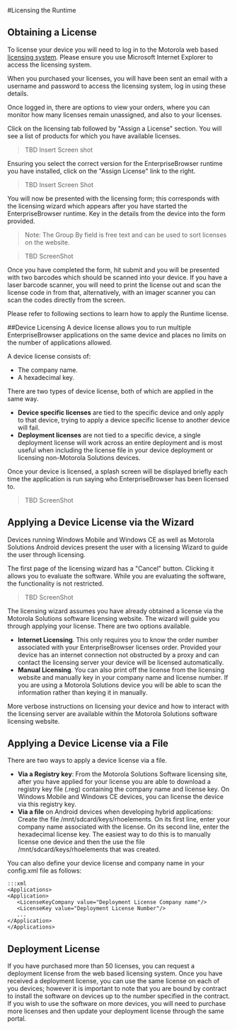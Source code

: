 #Licensing the Runtime

## Obtaining a License
To license your device you will need to log in to the Motorola web based [licensing system](http://pocketbrowserlicense.motorola.com). Please ensure you use Microsoft Internet Explorer to access the licensing system.

When you purchased your licenses, you will have been sent an email with a username and password to access the licensing system, log in using these details.

Once logged in, there are options to view your orders, where you can monitor how many licenses remain unassigned, and also to your licenses.

Click on the licensing tab followed by "Assign a License" section.  You will see a list of products for which you have available licenses.  

> TBD Insert Screen shot

Ensuring you select the correct version for the EnterpriseBrowser runtime you have installed, click on the "Assign License" link to the right.

> TBD Insert Screen Shot

You will now be presented with the licensing form; this corresponds with the licensing wizard which appears after you have started the EnterpriseBrowser runtime.  Key in the details from the device into the form provided.

> Note: The Group By field is free text and can be used to sort licenses on the website.

> TBD ScreenShot
 		
Once you have completed the form, hit submit and you will be presented with two barcodes which should be scanned into your device.  If you have a laser barcode scanner, you will need to print the license out and scan the license code in from that, alternatively, with an imager scanner you can scan the codes directly from the screen.

Please refer to following sections to learn how to apply the Runtime license.

##Device Licensing
A device license allows you to run multiple EnterpriseBrowser applications on the same device and places no limits on the number of applications allowed.

A device license consists of:

* The company name.
* A hexadecimal key.

There are two types of device license, both of which are applied in the same way.

* **Device specific licenses** are tied to the specific device and only apply to that device, trying to apply a device specific license to another device will fail.
* **Deployment licenses** are not tied to a specific device, a single deployment license will work across an entire deployment and is most useful when including the license file in your device deployment or licensing non-Motorola Solutions devices.

Once your device is licensed, a splash screen will be displayed briefly each time the application is run saying who EnterpriseBrowser has been licensed to.

> TBD ScreenShot

## Applying a Device License via the Wizard
Devices running Windows Mobile and Windows CE as well as Motorola Solutions Android devices present the user with a licensing Wizard to guide the user through licensing.

The first page of the licensing wizard has a "Cancel" button. Clicking it allows you to evaluate the software. While you are evaluating the software, the functionality is not restricted.

> TBD ScreenShot

The licensing wizard assumes you have already obtained a license via the Motorola Solutions software licensing website. The wizard will guide you through applying your license. There are two options available.

* **Internet Licensing**. This only requires you to know the order number associated with your EnterpriseBrowser licenses order. Provided your device has an internet connection not obstructed by a proxy and can contact the licensing server your device will be licensed automatically.
* **Manual Licensing**. You can also print off the license from the licensing website and manually key in your company name and license number. If you are using a Motorola Solutions device you will be able to scan the information rather than keying it in manually.

More verbose instructions on licensing your device and how to interact with the licensing server are available within the Motorola Solutions software licensing website.

## Applying a Device License via a File
There are two ways to apply a device license via a file.

* **Via a Registry key**: From the Motorola Solutions Software licensing site, after you have applied for your license you are able to download a registry key file (.reg) containing the company name and license key. On Windows Mobile and Windows CE devices, you can license the device via this registry key.
* **Via a file** on Android devices when developing hybrid applications: Create the file /mnt/sdcard/keys/rhoelements. On its first line, enter your company name associated with the license. On its second line, enter the hexadecimal license key. The easiest way to do this is to manually license one device and then the use the file /mnt/sdcard/keys/rhoelements that was created.

You can also define your device license and company name in your config.xml file as follows:

	:::xml
	<Applications>
	<Application> 
	   <LicenseKeyCompany value="Deployment License Company name"/>
	   <LicenseKey value="Deployment License Number"/>
	   ...
	</Application> 
	</Applications>

## Deployment License
If you have purchased more than 50 licenses, you can request a deployment license from the web based licensing system.  Once you have received a deployment license, you can use the same license on each of you devices; however it is important to note that you are bound by contract to install the software on devices up to the number specified in the contract.  If you wish to use the software on more devices, you will need to purchase more licenses and then update your deployment license through the same portal.

